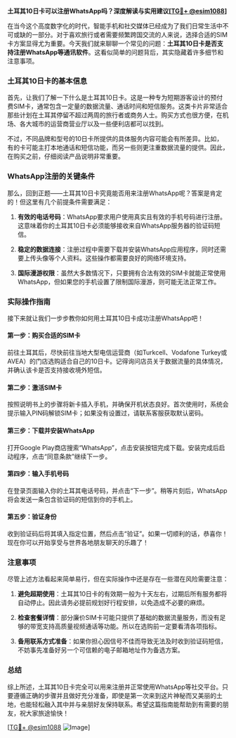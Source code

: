 **土耳其10日卡可以注册WhatsApp吗？深度解读与实用建议[[TG💪+ @esim1088](https://t.me/s/esim1088)]**

在当今这个高度数字化的时代，智能手机和社交媒体已经成为了我们日常生活中不可或缺的一部分。对于喜欢旅行或者需要频繁跨国交流的人来说，选择合适的SIM卡方案显得尤为重要。今天我们就来聊聊一个常见的问题：**土耳其10日卡是否支持注册WhatsApp等通讯软件**。这看似简单的问题背后，其实隐藏着许多细节和注意事项。

### 土耳其10日卡的基本信息

首先，让我们了解一下什么是土耳其10日卡。这是一种专为短期游客设计的预付费SIM卡，通常包含一定量的数据流量、通话时间和短信服务。这类卡片非常适合那些计划在土耳其停留不超过两周的旅行者或商务人士。购买方式也很方便，在机场、各大城市的运营商营业厅以及一些便利店都可以找到。

不过，不同品牌和型号的10日卡所提供的具体服务内容可能会有所差异。比如，有的卡可能主打本地通话和短信功能，而另一些则更注重数据流量的提供。因此，在购买之前，仔细阅读产品说明非常重要。

### WhatsApp注册的关键条件

那么，回到正题——土耳其10日卡究竟能否用来注册WhatsApp呢？答案是肯定的！但这里有几个前提条件需要满足：

1. **有效的电话号码**：WhatsApp要求用户使用真实且有效的手机号码进行注册。这意味着你的土耳其10日卡必须能够接收来自WhatsApp服务器的验证码短信。
   
2. **稳定的数据连接**：注册过程中需要下载并安装WhatsApp应用程序，同时还需要上传头像等个人资料。这些操作都需要良好的网络环境支持。

3. **国际漫游权限**：虽然大多数情况下，只要拥有合法有效的SIM卡就能正常使用WhatsApp，但如果您的手机设置了限制国际漫游，则可能无法正常工作。

### 实际操作指南

接下来就让我们一步步教你如何用土耳其10日卡成功注册WhatsApp吧！

#### 第一步：购买合适的SIM卡
前往土耳其后，尽快前往当地大型电信运营商（如Turkcell、Vodafone Turkey或AVEA）的门店选购适合自己的10日卡。记得询问店员关于数据流量的具体情况，并确认该卡是否支持接收境外短信。

#### 第二步：激活SIM卡
按照说明书上的步骤将新卡插入手机，并确保开机状态良好。首次使用时，系统会提示输入PIN码解锁SIM卡；如果没有设置过，请联系客服获取默认密码。

#### 第三步：下载并安装WhatsApp
打开Google Play商店搜索“WhatsApp”，点击安装按钮完成下载。安装完成后启动程序，点击“同意条款”继续下一步。

#### 第四步：输入手机号码
在登录页面输入你的土耳其电话号码，并点击“下一步”。稍等片刻后，WhatsApp将会发送一条包含验证码的短信到你的手机上。

#### 第五步：验证身份
收到验证码后将其填入指定位置，然后点击“验证”。如果一切顺利的话，恭喜你！现在你可以开始享受与世界各地朋友聊天的乐趣了！

### 注意事项

尽管上述方法看起来简单易行，但在实际操作中还是存在一些潜在风险需要注意：

1. **避免超期使用**：土耳其10日卡的有效期一般为十天左右，过期后所有服务都将自动停止。因此请务必提前规划好行程安排，以免造成不必要的麻烦。

2. **检查套餐详情**：部分廉价SIM卡可能只提供了基础的数据流量服务，而没有足够的带宽支持高质量视频通话等功能。所以在选购前一定要看清各项指标。

3. **备用联系方式准备**：如果你担心因信号不佳而导致无法及时收到验证码短信，不妨事先准备好另一个可信赖的电子邮箱地址作为备选方案。

### 总结

综上所述，土耳其10日卡完全可以用来注册并正常使用WhatsApp等社交平台。只要遵循正确的步骤并且做好充分准备，即使是第一次来到这片神秘而又美丽的土地，也能轻松融入其中并与亲朋好友保持联系。希望这篇指南能帮助到有需要的朋友，祝大家旅途愉快！

[[TG💪+ @esim1088](https://t.me/s/esim1088) ![Image](https://i.postimg.cc/4NQfJmqS/Snipaste-2025-05-13-00-14-12.png)]
